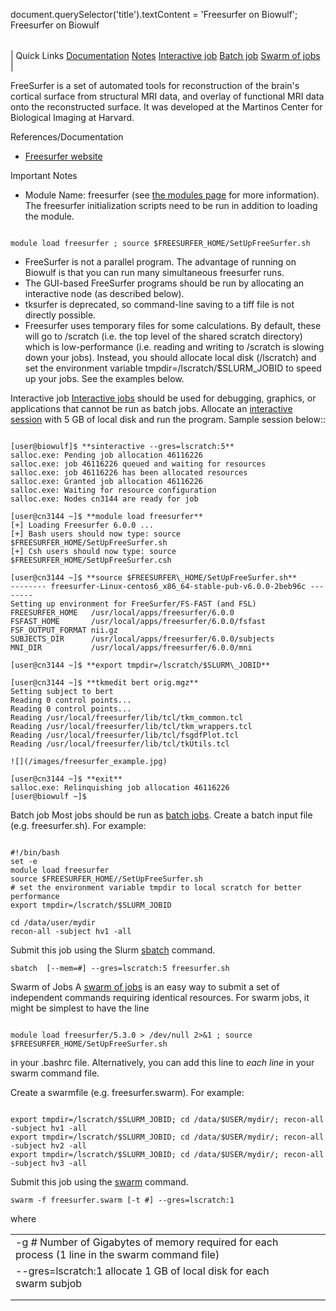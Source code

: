 

document.querySelector('title').textContent = 'Freesurfer on Biowulf';
Freesurfer on Biowulf


|  |
| --- |
| 
Quick Links
[Documentation](#doc)
[Notes](#notes)
[Interactive job](#int) 
[Batch job](#sbatch) 
[Swarm of jobs](#swarm) 
 |



FreeSurfer is a set of automated tools for reconstruction of the brain's cortical surface from structural MRI data, and overlay of functional MRI data onto the reconstructed surface. It was developed at the Martinos Center for Biological Imaging at Harvard. 



References/Documentation
* [Freesurfer website](http://surfer.nmr.mgh.harvard.edu/)


Important Notes
* Module Name: freesurfer (see [the modules page](/apps/modules.html) for more information). The freesurfer initialization scripts need to be run in addition to loading the module. 

```

module load freesurfer ; source $FREESURFER_HOME/SetUpFreeSurfer.sh

```
* FreeSurfer is not a parallel program. The advantage of running on Biowulf is that you can run many simultaneous freesurfer runs. 
* The GUI-based FreeSurfer programs should be run by allocating an interactive node (as described below). 
* tksurfer is deprecated, so command-line saving to a tiff file is not directly possible.
* Freesurfer uses temporary files for some calculations. By default, these will go to /scratch (i.e. the top level of the shared scratch directory) which is low-performance (i.e. reading and writing to /scratch is slowing down your jobs). Instead, you should allocate local disk (/lscratch) and set the environment variable tmpdir=/lscratch/$SLURM\_JOBID to speed up your jobs. See the examples below.



Interactive job
[Interactive jobs](/docs/userguide.html#int) should be used for debugging, graphics, or applications that cannot be run as batch jobs.
Allocate an [interactive session](/docs/userguide.html#int) with 5 GB of local disk and run the program. Sample session below::



```

[user@biowulf]$ **sinteractive --gres=lscratch:5**
salloc.exe: Pending job allocation 46116226
salloc.exe: job 46116226 queued and waiting for resources
salloc.exe: job 46116226 has been allocated resources
salloc.exe: Granted job allocation 46116226
salloc.exe: Waiting for resource configuration
salloc.exe: Nodes cn3144 are ready for job

[user@cn3144 ~]$ **module load freesurfer**
[+] Loading Freesurfer 6.0.0 ...
[+] Bash users should now type: source $FREESURFER_HOME/SetUpFreeSurfer.sh
[+] Csh users should now type: source $FREESURFER_HOME/SetUpFreeSurfer.csh

[user@cn3144 ~]$ **source $FREESURFER\_HOME/SetUpFreeSurfer.sh**
-------- freesurfer-Linux-centos6_x86_64-stable-pub-v6.0.0-2beb96c --------
Setting up environment for FreeSurfer/FS-FAST (and FSL)
FREESURFER_HOME   /usr/local/apps/freesurfer/6.0.0
FSFAST_HOME       /usr/local/apps/freesurfer/6.0.0/fsfast
FSF_OUTPUT_FORMAT nii.gz
SUBJECTS_DIR      /usr/local/apps/freesurfer/6.0.0/subjects
MNI_DIR           /usr/local/apps/freesurfer/6.0.0/mni

[user@cn3144 ~]$ **export tmpdir=/lscratch/$SLURM\_JOBID**

[user@cn3144 ~]$ **tkmedit bert orig.mgz**
Setting subject to bert
Reading 0 control points...
Reading 0 control points...
Reading /usr/local/freesurfer/lib/tcl/tkm_common.tcl
Reading /usr/local/freesurfer/lib/tcl/tkm_wrappers.tcl
Reading /usr/local/freesurfer/lib/tcl/fsgdfPlot.tcl
Reading /usr/local/freesurfer/lib/tcl/tkUtils.tcl

![](/images/freesurfer_example.jpg)

[user@cn3144 ~]$ **exit**
salloc.exe: Relinquishing job allocation 46116226
[user@biowulf ~]$

```


Batch job
Most jobs should be run as [batch jobs](/docs/userguide.html#submit).
Create a batch input file (e.g. freesurfer.sh). For example:



```

#!/bin/bash
set -e
module load freesurfer
source $FREESURFER_HOME//SetUpFreeSurfer.sh
# set the environment variable tmpdir to local scratch for better performance
export tmpdir=/lscratch/$SLURM_JOBID

cd /data/user/mydir
recon-all -subject hv1 -all

```

Submit this job using the Slurm [sbatch](/docs/userguide.html) command.



```
sbatch  [--mem=#] --gres=lscratch:5 freesurfer.sh
```

Swarm of Jobs 
A [swarm of jobs](/apps/swarm.html) is an easy way to submit a set of independent commands requiring identical resources.
For swarm jobs, it might be simplest to have the line

```

module load freesurfer/5.3.0 > /dev/null 2>&1 ; source $FREESURFER_HOME/SetUpFreeSurfer.sh

```

in your .bashrc file. Alternatively, you can add this line to *each line* in your swarm command file. 


Create a swarmfile (e.g. freesurfer.swarm). For example:



```

export tmpdir=/lscratch/$SLURM_JOBID; cd /data/$USER/mydir/; recon-all -subject hv1 -all
export tmpdir=/lscratch/$SLURM_JOBID; cd /data/$USER/mydir/; recon-all -subject hv2 -all
export tmpdir=/lscratch/$SLURM_JOBID; cd /data/$USER/mydir/; recon-all -subject hv3 -all

```

Submit this job using the [swarm](/apps/swarm.html) command.



```
swarm -f freesurfer.swarm [-t #] --gres=lscratch:1
```

where


|  |  |  |  |
| --- | --- | --- | --- |
| -g *#*  Number of Gigabytes of memory required for each process (1 line in the swarm command file)
 | --gres=lscratch:1 allocate 1 GB of local disk for each swarm subjob
 | |
 | |










